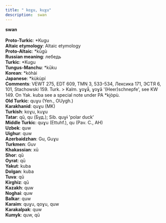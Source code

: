 ```yaml
---
title: " koɣu, kuɣu"
description:  swan
---
```

<p data-pagefind-weight="0.5">
<strong> swan</strong><br><br>
<strong>Proto-Turkic</strong>:  *Kugu<br>
<strong>Altaic etymology</strong>:  Altaic etymology<br>
<strong> Proto-Altaic</strong>:  *kū̀gù<br>
<strong>Russian meaning</strong>:  лебедь<br>
<strong>Turkic</strong>:  *Kugu<br>
<strong>Tungus-Manchu</strong>:  *kūku<br>
<strong>Korean</strong>:  *kòhài<br>
<strong>Japanese</strong>:  *kùkùpí<br>
<strong>Comments</strong>:  VEWT 275, EDT 609, TMN 3, 533-534, Лексика 171, ЭСТЯ 6, 101, Stachowski 159. Turk. > Kalm. ɣoɣǟ, ɣoɣā '(Heer)schnepfe', see KW 149. On Yak. kuba see a special note under PA *ki̯òpù.<br>
<strong>Old Turkic</strong>:  quɣu (Yen., OUygh.)<br>
<strong>Karakhanid</strong>:  quɣu (MK)<br>
<strong>Turkish</strong>:  koɣu, kuɣu<br>
<strong>Tatar</strong>:  qū, qu (Буд.); Sib. quɣɨ 'polar duck'<br>
<strong>Middle Turkic</strong>:  quɣu (Ettuhf.), qu (Pav. C., AH)<br>
<strong>Uzbek</strong>:  quw<br>
<strong>Uighur</strong>:  quw<br>
<strong>Azerbaidzhan</strong>:  Gu, Guɣu<br>
<strong>Turkmen</strong>:  Guv<br>
<strong>Khakassian</strong>:  xū<br>
<strong>Shor</strong>:  qū<br>
<strong>Oyrat</strong>:  qū<br>
<strong>Yakut</strong>:  kuba<br>
<strong>Dolgan</strong>:  kuba<br>
<strong>Tuva</strong>:  qū<br>
<strong>Kirghiz</strong>:  qū<br>
<strong>Kazakh</strong>:  quw<br>
<strong>Noghai</strong>:  quw<br>
<strong>Balkar</strong>:  quw<br>
<strong>Karaim</strong>:  quɣu, qoɣu, quw<br>
<strong>Karakalpak</strong>:  quw<br>
<strong>Kumyk</strong>:  quw, qū<br>

</p>
